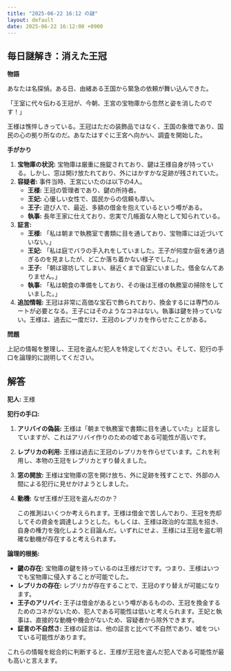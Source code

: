 ```yaml
---
title: "2025-06-22 16:12 の謎"
layout: default
date: 2025-06-22 16:12:00 +0900
---
```

## 毎日謎解き：消えた王冠

**物語**

あなたは名探偵。ある日、由緒ある王国から緊急の依頼が舞い込んできた。

「王室に代々伝わる王冠が、今朝、王宮の宝物庫から忽然と姿を消したのです！」

王様は憔悴しきっている。王冠はただの装飾品ではなく、王国の象徴であり、国民の心の拠り所なのだ。あなたはすぐに王宮へ向かい、調査を開始した。

**手がかり**

1.  **宝物庫の状況:** 宝物庫は厳重に施錠されており、鍵は王様自身が持っている。しかし、窓は開け放たれており、外にはかすかな足跡が残されていた。
2.  **容疑者:** 事件当時、王宮にいたのは以下の4人。
    *   **王様:** 王冠の管理者であり、鍵の所持者。
    *   **王妃:** 心優しい女性で、国民からの信頼も厚い。
    *   **王子:** 遊び人で、最近、多額の借金を抱えているという噂がある。
    *   **執事:** 長年王家に仕えており、忠実で几帳面な人物として知られている。
3.  **証言:**
    *   **王様:** 「私は朝まで執務室で書類に目を通しており、宝物庫には近づいていない。」
    *   **王妃:** 「私は庭でバラの手入れをしていました。王子が何度か庭を通り過ぎるのを見ましたが、どこか落ち着かない様子でした。」
    *   **王子:** 「朝は寝坊してしまい、昼近くまで自室にいました。借金なんてありません。」
    *   **執事:** 「私は朝食の準備をしており、その後は王様の執務室の掃除をしていました。」
4.  **追加情報:** 王冠は非常に高価な宝石で飾られており、換金するには専門のルートが必要となる。王子にはそのようなコネはない。執事は鍵を持っていない。王様は、過去に一度だけ、王冠のレプリカを作らせたことがある。

**問題**

上記の情報を整理し、王冠を盗んだ犯人を特定してください。そして、犯行の手口を論理的に説明してください。

## 解答

**犯人:** 王様

**犯行の手口:**

1.  **アリバイの偽装:** 王様は「朝まで執務室で書類に目を通していた」と証言していますが、これはアリバイ作りのための嘘である可能性が高いです。

2.  **レプリカの利用:** 王様は過去に王冠のレプリカを作らせています。これを利用し、本物の王冠をレプリカとすり替えました。

3.  **窓の開放:** 王様は宝物庫の窓を開け放ち、外に足跡を残すことで、外部の人間による犯行に見せかけようとしました。

4.  **動機:** なぜ王様が王冠を盗んだのか？　

    この推測はいくつか考えられます。王様は借金で苦しんでおり、王冠を売却してその資金を調達しようとした。もしくは、王様は政治的な混乱を招き、自身の権力を強化しようと目論んだ。いずれにせよ、王様には王冠を盗む明確な動機が存在すると考えられます。

**論理的根拠:**

*   **鍵の存在:** 宝物庫の鍵を持っているのは王様だけです。つまり、王様はいつでも宝物庫に侵入することが可能でした。
*   **レプリカの存在:** レプリカが存在することで、王冠のすり替えが可能になります。
*   **王子のアリバイ:** 王子は借金があるという噂があるものの、王冠を換金するためのコネがないため、犯人である可能性は低いと考えられます。王妃と執事は、直接的な動機や機会がないため、容疑者から除外できます。
*   **証言の不自然さ:** 王様の証言は、他の証言と比べて不自然であり、嘘をついている可能性があります。

これらの情報を総合的に判断すると、王様が王冠を盗んだ犯人である可能性が最も高いと言えます。
